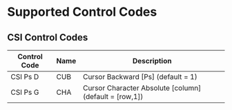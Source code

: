 # Supported Control Codes

## CSI Control Codes

| Control Code | Name | Description                                            |
| ------------ | ---- | ------------------------------------------------------ |
| CSI Ps D     | CUB  | Cursor Backward [Ps] (default = 1)                     |
| CSI Ps G     | CHA  | Cursor Character Absolute [column] (default = [row,1]) |
